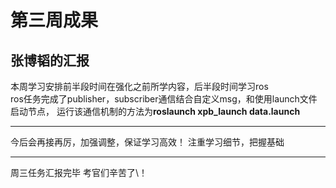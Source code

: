 第三周成果
===============
张博韬的汇报
--------------

本周学习安排前半段时间在强化之前所学内容，后半段时间学习ros  
ros任务完成了publisher，subscriber通信结合自定义msg，和使用launch文件启动节点，
运行该通信机制的方法为**roslaunch xpb_launch data.launch**

***************************

今后会再接再厉，加强调整，保证学习高效！
注重<kbd>学习细节</kbd>，<kbd>把握基础</kbd>

******************
周三任务汇报完毕
考官们辛苦了\！

